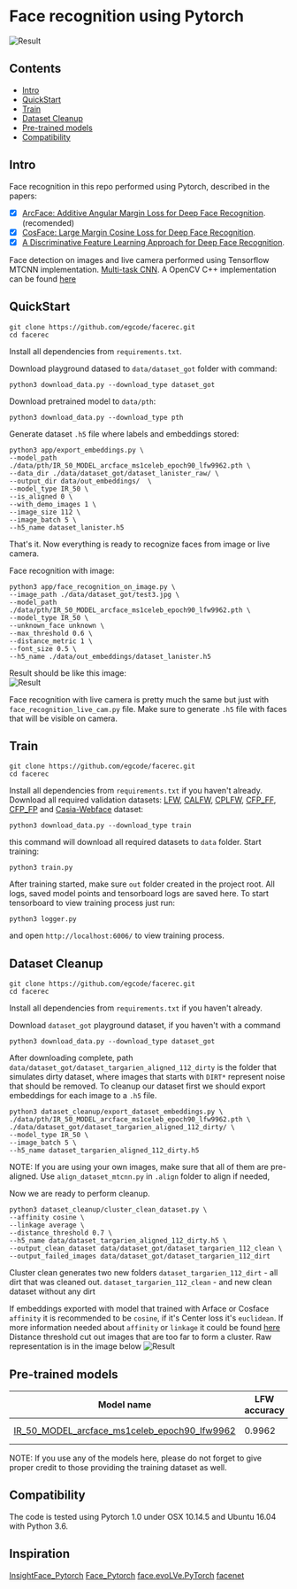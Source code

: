 
# Face recognition using Pytorch

![Result](readme/1.png)

## Contents 
- [Intro](#Intro)
- [QuickStart](#QuickStart)
- [Train](#Train)
- [Dataset Cleanup](#Dataset-Cleanup)
- [Pre-trained models](#Pre-trained-models)
- [Compatibility](#Compatibility)

## Intro
Face recognition in this repo performed using Pytorch, described in the papers:
- [x] [ArcFace: Additive Angular Margin Loss for Deep Face Recognition](https://arxiv.org/pdf/1801.07698.pdf). (recomended)
- [x] [CosFace: Large Margin Cosine Loss for Deep Face Recognition](https://arxiv.org/pdf/1801.09414.pdf). 
- [x] [A Discriminative Feature Learning Approach for Deep Face Recognition](https://ydwen.github.io/papers/WenECCV16.pdf). 

Face detection on images and live camera performed using Tensorflow MTCNN implementation. [Multi-task CNN](https://kpzhang93.github.io/MTCNN_face_detection_alignment/index.html). 
A OpenCV C++ implementation can be found [here](https://github.com/egcode/mtcnn-opencv)


## QuickStart
```
git clone https://github.com/egcode/facerec.git
cd facerec
```
Install all dependencies from `requirements.txt`.

Download playground datased to `data/dataset_got` folder with command:
```
python3 download_data.py --download_type dataset_got
```
Download pretrained model to `data/pth`:
```
python3 download_data.py --download_type pth
```
Generate dataset `.h5` file where labels and embeddings stored:
```
python3 app/export_embeddings.py \
--model_path ./data/pth/IR_50_MODEL_arcface_ms1celeb_epoch90_lfw9962.pth \
--data_dir ./data/dataset_got/dataset_lanister_raw/ \
--output_dir data/out_embeddings/  \
--model_type IR_50 \
--is_aligned 0 \
--with_demo_images 1 \
--image_size 112 \
--image_batch 5 \
--h5_name dataset_lanister.h5
```
That's it. Now everything is ready to recognize faces from image or live camera.

Face recognition with image:
```
python3 app/face_recognition_on_image.py \
--image_path ./data/dataset_got/test3.jpg \
--model_path ./data/pth/IR_50_MODEL_arcface_ms1celeb_epoch90_lfw9962.pth \
--model_type IR_50 \
--unknown_face unknown \
--max_threshold 0.6 \
--distance_metric 1 \
--font_size 0.5 \
--h5_name ./data/out_embeddings/dataset_lanister.h5
```
Result should be like this image:  
![Result](readme/2.png)


Face recognition with live camera is pretty much the same but just with `face_recognition_live_cam.py` file. Make sure to generate `.h5` file with faces that will be visible on camera. 

## Train
```
git clone https://github.com/egcode/facerec.git
cd facerec
```

Install all dependencies from `requirements.txt` if you haven't already.
Download all required validation datasets:
[LFW](http://vis-www.cs.umass.edu/lfw/), [CALFW](http://www.whdeng.cn/CALFW/index.html?reload=true), [CPLFW](http://www.whdeng.cn/CPLFW/index.html?reload=true), [CFP_FF](http://www.cfpw.io/), [CFP_FP](http://www.cfpw.io/)
and [Casia-Webface](http://www.cbsr.ia.ac.cn/english/CASIA-WebFace-Database.html) dataset:
```
python3 download_data.py --download_type train
```

this command will download all required datasets to `data` folder.
Start training:
```
python3 train.py
```

After training started, make sure `out` folder created in the project root. All logs, saved model points and tensorboard logs are saved here.
To start tensorboard to view training process just run:
```
python3 logger.py
```
and open `http://localhost:6006/` to view training process.


## Dataset Cleanup
```
git clone https://github.com/egcode/facerec.git
cd facerec
```
Install all dependencies from `requirements.txt` if you haven't already.

Download `dataset_got` playground dataset, if you haven't with a command
```
python3 download_data.py --download_type dataset_got
```
After downloading complete, path `data/dataset_got/dataset_targarien_aligned_112_dirty` is the folder that simulates dirty dataset, where images that starts with `DIRT*` represent noise that should be removed.
To cleanup our dataset first we should export embeddings for each image to a `.h5` file.
```
python3 dataset_cleanup/export_dataset_embeddings.py \
./data/pth/IR_50_MODEL_arcface_ms1celeb_epoch90_lfw9962.pth \
./data/dataset_got/dataset_targarien_aligned_112_dirty/ \
--model_type IR_50 \
--image_batch 5 \
--h5_name dataset_targarien_aligned_112_dirty.h5
```

NOTE: If you are using your own images, make sure that all of them are pre-aligned. Use `align_dataset_mtcnn.py` in `.align` folder to align if needed, 

Now we are ready to perform cleanup.
```
python3 dataset_cleanup/cluster_clean_dataset.py \
--affinity cosine \
--linkage average \
--distance_threshold 0.7 \
--h5_name data/dataset_targarien_aligned_112_dirty.h5 \
--output_clean_dataset data/dataset_got/dataset_targarien_112_clean \
--output_failed_images data/dataset_got/dataset_targarien_112_dirt
```
Cluster clean generates two new folders 
`dataset_targarien_112_dirt` - all dirt that was cleaned out.
`dataset_targarien_112_clean` - and new clean dataset without any dirt

If embeddings exported with model that trained with Arface or Cosface `affinity` it is recommended to be `cosine`, if it's Center loss it's `euclidean`. If more information needed about `affinity` or `linkage` it could be found [here](https://scikit-learn.org/stable/modules/generated/sklearn.cluster.AgglomerativeClustering.html) 
Distance threshold cut out images that are too far to form a cluster. Raw representation is in the image below 
![Result](readme/Cluster.jpg)


## Pre-trained models
| Model name      | LFW accuracy | Training dataset | Architecture |
|-----------------|--------------|------------------|-------------|
| [IR_50_MODEL_arcface_ms1celeb_epoch90_lfw9962](https://drive.google.com/open?id=1itqqp1EWf6sfi0K4i6QYBR_j3NS7gw2i) | 0.9962        | M1-Celeb    | [IR_50](https://github.com/egcode/facerec/blob/master/models/irse.py) |

NOTE: If you use any of the models here, please do not forget to give proper credit to those providing the training dataset as well.


## Compatibility
The code is tested using Pytorch 1.0 under OSX 10.14.5 and Ubuntu 16.04 with Python 3.6. 

## Inspiration
[InsightFace_Pytorch](https://github.com/TreB1eN/InsightFace_Pytorch)
[Face_Pytorch](https://github.com/wujiyang/Face_Pytorch)
[face.evoLVe.PyTorch](https://github.com/ZhaoJ9014/face.evoLVe.PyTorch)
[facenet](https://github.com/davidsandberg/facenet)
